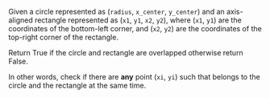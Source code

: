 Given a circle represented as (`radius`, `x_center`, `y_center`) and an axis-aligned rectangle represented as (`x1`, `y1`, `x2`, `y2`), where (`x1`, `y1`) are the coordinates of the bottom-left corner, and (`x2`, `y2`) are the coordinates of the top-right corner of the rectangle.

Return True if the circle and rectangle are overlapped otherwise return False.

In other words, check if there are **any** point (`xi`, `yi`) such that belongs to the circle and the rectangle at the same time.